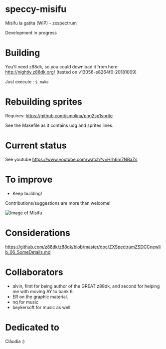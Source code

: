 # speccy-misifu
Misifu la gatita (WIP) - zxspectrum

Development in progress

# Building
You'll need z88dk, so you could download it from here:
http://nightly.z88dk.org/
(tested on v13056-e8264f0-20181009)

Just execute :
`$ make` 

# Rebuilding sprites
Requires:
https://github.com/jsmolina/png2sp1sprite

See the Makefile as it contains udg and sprites lines.

# Current status
See youtube  https://www.youtube.com/watch?v=Hrh6m7NBaZs


# To improve
* Keep building!

Contributions/suggestions are more than welcome!

![Image of Misifu](https://user-images.githubusercontent.com/447481/45633520-45009580-baa0-11e8-9383-1fa9f4f9dbc4.png)

# Considerations
https://github.com/z88dk/z88dk/blob/master/doc/ZXSpectrumZSDCCnewlib_06_SomeDetails.md


# Collaborators

* alvin, first for being author of the GREAT z88dk, and second for helping me with moving AY to bank 6.
* ER on the graphic material.
* nq for music
* beykersoft for music as well.

# Dedicated to
Clàudia :)
